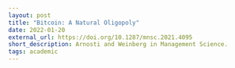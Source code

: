 ```yaml
---
layout: post
title: "Bitcoin: A Natural Oligopoly"
date: 2022-01-20
external_url: https://doi.org/10.1287/mnsc.2021.4095
short_description: Arnosti and Weinberg in Management Science.
tags: academic
---
```

